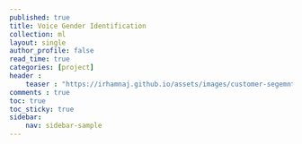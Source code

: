 ```yaml
---
published: true
title: Voice Gender Identification
collection: ml
layout: single
author_profile: false
read_time: true
categories: [project]
header :
    teaser : "https://irhamnaj.github.io/assets/images/customer-segemntation.png"
comments : true
toc: true
toc_sticky: true
sidebar:
    nav: sidebar-sample
---
```


